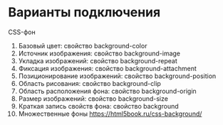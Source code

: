 # Варианты подключения


CSS-фон
1. Базовый цвет: свойство background-color
2. Источник изображения: свойство background-image
3. Укладка изображений: свойство background-repeat
4. Фиксация изображения: свойство background-attachment
5. Позиционирование изображений: свойство background-position
6. Область рисования: свойство background-clip
7. Область расположения фона: свойство background-origin
8. Размер изображений: свойство background-size
9. Краткая запись свойств фона: свойство background
10. Множественные фоны
https://html5book.ru/css-background/
